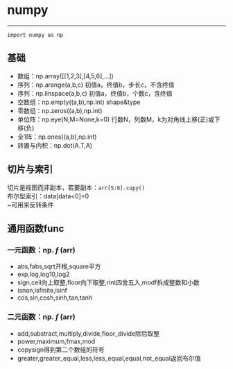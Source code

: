 # numpy  
----------------------
`import numpy as np`  
## 基础  
- 数组：np.array([[1,2,3],[4,5,6],...])  
- 序列：np.arange(a,b,c)  初值a，终值b，步长c，不含终值  
- 序列：np.linspace(a,b,c)    初值a，终值b，个数c，含终值  
- 空数组：np.empty((a,b),np.int) shape&type  
- 零数组：np.zeros((a,b),np.int)  
- 单位阵：np.eye(N,M=None,k=0) 行数N，列数M，k为对角线上移(正)或下移(负)  
- 全1阵：np.ones((a,b),np.int)  
- 转置与内积：np.dot(A.T,A)  
## 切片与索引  
切片是视图而非副本，若要副本：`arr[5:8].copy()`  
布尔型索引：data[data<0]=0  
~可用来反转条件  

## 通用函数func  
### 一元函数：np. *f* (arr)  
- abs,fabs,sqrt开根,square平方  
- exp,log,log10,log2  
- sign,ceil向上取整,floor向下取整,rint四舍五入,modf拆成整数和小数  
- isnan,isfinite,isinf  
- cos,sin,cosh,sinh,tan,tanh  
### 二元函数：np. *f* (arr)  
- add,substract,multiply,divide,floor_divide除后取整  
- power,maximum,fmax,mod
- copysign得到第二个数组的符号  
- greater,greater_equal,less,less_equal,equal,not_equal返回布尔值  
  
  